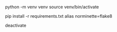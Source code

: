 python -m venv venv
source venv/bin/activate

pip install -r requirements.txt
alias norminette=flake8

deactivate
